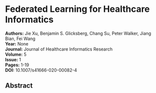 # Federated Learning for Healthcare Informatics

**Authors:** Jie Xu, Benjamin S. Glicksberg, Chang Su, Peter Walker, Jiang Bian, Fei Wang  
**Year:** None  
**Journal:** Journal of Healthcare Informatics Research  
**Volume:** 5  
**Issue:** 1  
**Pages:** 1-19  
**DOI:** 10.1007/s41666-020-00082-4  

## Abstract


